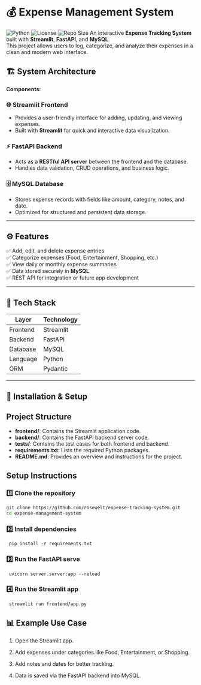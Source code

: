 
# 💰 Expense Management System
![Python](https://img.shields.io/badge/Python-3.11-blue?logo=python)
![License](https://img.shields.io/badge/License-MIT-green)
![Repo Size](https://img.shields.io/github/repo-size/rosewelt/expense-tracking-system)
An interactive **Expense Tracking System** built with **Streamlit**, **FastAPI**, and **MySQL**.  
This project allows users to log, categorize, and analyze their expenses in a clean and modern web interface.

## 🏗️ System Architecture

**Components:**

### 🌐 Streamlit Frontend
- Provides a user-friendly interface for adding, updating, and viewing expenses.
- Built with **Streamlit** for quick and interactive data visualization.

### ⚡ FastAPI Backend
- Acts as a **RESTful API server** between the frontend and the database.
- Handles data validation, CRUD operations, and business logic.

### 🗄️ MySQL Database
- Stores expense records with fields like amount, category, notes, and date.
- Optimized for structured and persistent data storage.

---

## ⚙️ Features

✅ Add, edit, and delete expense entries  
✅ Categorize expenses (Food, Entertainment, Shopping, etc.)  
✅ View daily or monthly expense summaries  
✅ Data stored securely in **MySQL**  
✅ REST API for integration or future app development  

---

## 🧩 Tech Stack

| Layer    | Technology                     |
|----------|--------------------------------|
| Frontend | Streamlit                      |
| Backend  | FastAPI                        |
| Database | MySQL                          |
| Language | Python                         |
| ORM      | Pydantic                       |

---

## 🚀 Installation & Setup

## Project Structure

- **frontend/**: Contains the Streamlit application code.
- **backend/**: Contains the FastAPI backend server code.
- **tests/**: Contains the test cases for both frontend and backend.
- **requirements.txt**: Lists the required Python packages.
- **README.md**: Provides an overview and instructions for the project.


## Setup Instructions

### 1️⃣ Clone the repository

   ```bash
   git clone https://github.com/rosewelt/expense-tracking-system.git
   cd expense-management-system
   ```
### 2️⃣ Install dependencies  
   ```commandline
    pip install -r requirements.txt
   ```
### 3️⃣ Run the FastAPI serve
   ```commandline
    uvicorn server.server:app --reload
   ```
### 4️⃣ Run the Streamlit app 
   ```commandline
    streamlit run frontend/app.py
   ```

## 📊 Example Use Case

1. Open the Streamlit app.

2. Add expenses under categories like Food, Entertainment, or Shopping.

3. Add notes and dates for better tracking.

4. Data is saved via the FastAPI backend into MySQL.
